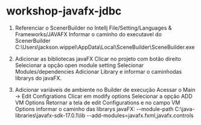 # workshop-javafx-jdbc

1) Referenciar o ScenerBuilder no Intellj
  File/Setting/Languages & Frameworks/JAVAFX
  Informar o caminho do executavel do ScenerBuilder
  C:\Users\jackson.wippel\AppData\Local\SceneBuilder\SceneBuilder.exe
  
2) Adicionar as bibliotecas javaFX
  Clicar no projeto com botão direito
  Selecionar a opção open module setting
  Selecionar Modules/dependencies
  Adicionar Library e informar o caminhodas librarys do javaFX.
  
3) Adicionar variáveis de ambiente no Builder de execução
  Acessar o Main -> Edit Configrations
  Clicar em modify options
  Selecionar a opção ADD VM Options
  Retornar a tela de edit Configurations e no campo VM Options informar o caminho das librarys javaFX:
  --module-path C:\java-libraries\javafx-sdk-17.0.1\lib --add-modules=javafx.fxml,javafx.controls
    



